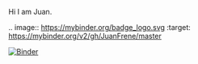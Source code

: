 
Hi I am Juan.

.. image:: https://mybinder.org/badge_logo.svg
 :target: https://mybinder.org/v2/gh/JuanFrene/master
 
 [![Binder](https://mybinder.org/badge_logo.svg)](https://mybinder.org/v2/gh/jcdunne/cs590/master)
